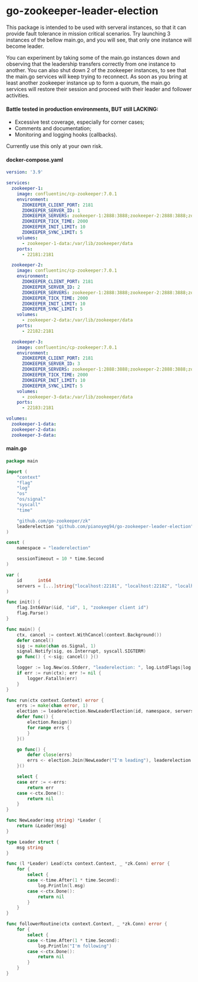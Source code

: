 # go-zookeeper-leader-election

This package is intended to be used with serveral instances, so that it can provide fault tolerance in mission critical scenarios. Try launching 3 instances of the bellow main.go, and you will see, that only one instance will become leader.

You can experiment by taking some of the main.go instances down and observing that the leadership transfers correctly from one instance to another. You can also shut down 2 of the zookeeper instances, to see that the main.go services will keep trying to reconnect. As soon as you bring at least another zookeeper instance up to form a quorum, the main.go services will restore their session and proceed with their leader and follower activities.

#### Battle tested in production environments, BUT still LACKING:
- Excessive test coverage, especially for corner cases;
- Comments and documentation;
- Monitoring and logging hooks (callbacks).

Currently use this only at your own risk.

#### docker-compose.yaml
```yaml
version: '3.9'

services:
  zookeeper-1:
    image: confluentinc/cp-zookeeper:7.0.1
    environment:
      ZOOKEEPER_CLIENT_PORT: 2181
      ZOOKEEPER_SERVER_ID: 1
      ZOOKEEPER_SERVERS: zookeeper-1:2888:3888;zookeeper-2:2888:3888;zookeeper-3:2888:3888
      ZOOKEEPER_TICK_TIME: 2000
      ZOOKEEPER_INIT_LIMIT: 10
      ZOOKEEPER_SYNC_LIMIT: 5
    volumes:
      - zookeeper-1-data:/var/lib/zookeeper/data
    ports:
      - 22181:2181 

  zookeeper-2:
    image: confluentinc/cp-zookeeper:7.0.1
    environment:
      ZOOKEEPER_CLIENT_PORT: 2181
      ZOOKEEPER_SERVER_ID: 2
      ZOOKEEPER_SERVERS: zookeeper-1:2888:3888;zookeeper-2:2888:3888;zookeeper-3:2888:3888
      ZOOKEEPER_TICK_TIME: 2000
      ZOOKEEPER_INIT_LIMIT: 10
      ZOOKEEPER_SYNC_LIMIT: 5
    volumes:
      - zookeeper-2-data:/var/lib/zookeeper/data
    ports:
      - 22182:2181 

  zookeeper-3:
    image: confluentinc/cp-zookeeper:7.0.1
    environment:
      ZOOKEEPER_CLIENT_PORT: 2181
      ZOOKEEPER_SERVER_ID: 3
      ZOOKEEPER_SERVERS: zookeeper-1:2888:3888;zookeeper-2:2888:3888;zookeeper-3:2888:3888
      ZOOKEEPER_TICK_TIME: 2000
      ZOOKEEPER_INIT_LIMIT: 10
      ZOOKEEPER_SYNC_LIMIT: 5
    volumes:
      - zookeeper-3-data:/var/lib/zookeeper/data
    ports:
      - 22183:2181 

volumes:
  zookeeper-1-data: 
  zookeeper-2-data:
  zookeeper-3-data:
```

#### main.go
```go
package main

import (
	"context"
	"flag"
	"log"
	"os"
	"os/signal"
	"syscall"
	"time"

	"github.com/go-zookeeper/zk"
	leaderelection "github.com/pianoyeg94/go-zookeeper-leader-election"
)

const (
	namespace = "leaderelection"

	sessionTimeout = 10 * time.Second
)

var (
	id      int64
	servers = [...]string{"localhost:22181", "localhost:22182", "localhost:22183"}
)

func init() {
	flag.Int64Var(&id, "id", 1, "zookeeper client id")
	flag.Parse()
}

func main() {
	ctx, cancel := context.WithCancel(context.Background())
	defer cancel()
	sig := make(chan os.Signal, 1)
	signal.Notify(sig, os.Interrupt, syscall.SIGTERM)
	go func() { <-sig; cancel() }()

	logger := log.New(os.Stderr, "leaderelection: ", log.LstdFlags|log.Lmsgprefix)
	if err := run(ctx); err != nil {
		logger.Fatalln(err)
	}
}

func run(ctx context.Context) error {
	errs := make(chan error, 1)
	election := leaderelection.NewLeaderElection(id, namespace, servers[:], sessionTimeout)
	defer func() {
		election.Resign()
		for range errs {
		}
	}()

	go func() {
		defer close(errs)
		errs <- election.Join(NewLeader("I'm leading"), leaderelection.FollowerRoutine(followerRoutine))
	}()

	select {
	case err := <-errs:
		return err
	case <-ctx.Done():
		return nil
	}
}

func NewLeader(msg string) *Leader {
	return &Leader{msg}
}

type Leader struct {
	msg string
}

func (l *Leader) Lead(ctx context.Context, _ *zk.Conn) error {
	for {
		select {
		case <-time.After(1 * time.Second):
			log.Println(l.msg)
		case <-ctx.Done():
			return nil
		}
	}
}

func followerRoutine(ctx context.Context, _ *zk.Conn) error {
	for {
		select {
		case <-time.After(1 * time.Second):
			log.Println("I'm following")
		case <-ctx.Done():
			return nil
		}
	}
}
```

